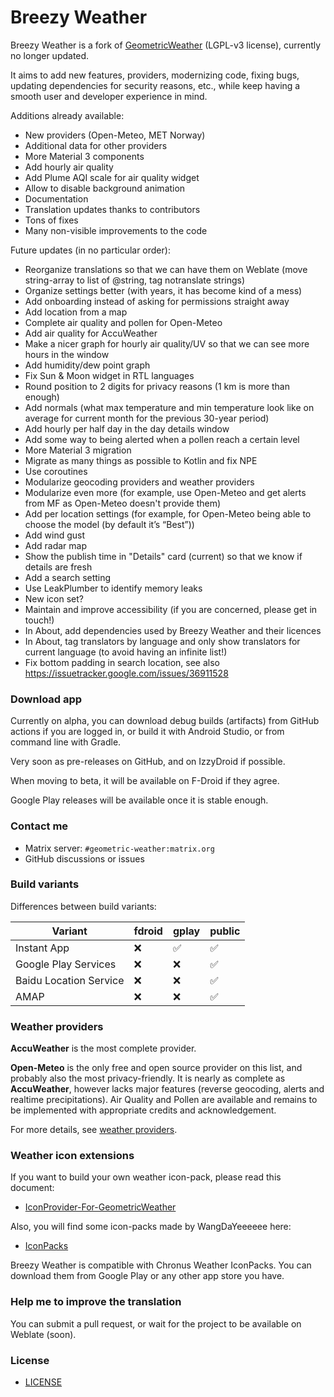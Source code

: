# Breezy Weather

Breezy Weather is a fork of [GeometricWeather](https://github.com/WangDaYeeeeee/GeometricWeather) (LGPL-v3 license), currently no longer updated.

It aims to add new features, providers, modernizing code, fixing bugs, updating dependencies for security reasons, etc., while keep having a smooth user and developer experience in mind.

Additions already available:
* New providers (Open-Meteo, MET Norway)
* Additional data for other providers
* More Material 3 components
* Add hourly air quality
* Add Plume AQI scale for air quality widget
* Allow to disable background animation
* Documentation
* Translation updates thanks to contributors
* Tons of fixes
* Many non-visible improvements to the code

Future updates (in no particular order):
* Reorganize translations so that we can have them on Weblate (move string-array to list of @string, tag notranslate strings)
* Organize settings better (with years, it has become kind of a mess)
* Add onboarding instead of asking for permissions straight away
* Add location from a map
* Complete air quality and pollen for Open-Meteo
* Add air quality for AccuWeather
* Make a nicer graph for hourly air quality/UV so that we can see more hours in the window
* Add humidity/dew point graph
* Fix Sun & Moon widget in RTL languages
* Round position to 2 digits for privacy reasons (1 km is more than enough)
* Add normals (what max temperature and min temperature look like on average for current month for the previous 30-year period)
* Add hourly per half day in the day details window
* Add some way to being alerted when a pollen reach a certain level
* More Material 3 migration
* Migrate as many things as possible to Kotlin and fix NPE
* Use coroutines
* Modularize geocoding providers and weather providers
* Modularize even more (for example, use Open-Meteo and get alerts from MF as Open-Meteo doesn't provide them)
* Add per location settings (for example, for Open-Meteo being able to choose the model (by default it’s “Best”))
* Add wind gust
* Add radar map
* Show the publish time in "Details" card (current) so that we know if details are fresh
* Add a search setting
* Use LeakPlumber to identify memory leaks
* New icon set?
* Maintain and improve accessibility (if you are concerned, please get in touch!)
* In About, add dependencies used by Breezy Weather and their licences
* In About, tag translators by language and only show translators for current language (to avoid having an infinite list!)
* Fix bottom padding in search location, see also https://issuetracker.google.com/issues/36911528


### Download app
Currently on alpha, you can download debug builds (artifacts) from GitHub actions if you are logged in, or build it with Android Studio, or from command line with Gradle.

Very soon as pre-releases on GitHub, and on IzzyDroid if possible.

When moving to beta, it will be available on F-Droid if they agree.

Google Play releases will be available once it is stable enough.


### Contact me
* Matrix server: `#geometric-weather:matrix.org`
* GitHub discussions or issues


### Build variants
Differences between build variants:

| Variant                | fdroid | gplay | public |
|------------------------|--------|-------|--------|
| Instant App            | ❌      | ✅     | ✅      |
| Google Play Services   | ❌      | ❌     | ✅      |
| Baidu Location Service | ❌      | ❌     | ✅      |
| AMAP                   | ❌      | ❌     | ✅      |


### Weather providers

**AccuWeather** is the most complete provider.

**Open-Meteo** is the only free and open source provider on this list, and probably also the most privacy-friendly. It is nearly as complete as **AccuWeather**, however lacks major features (reverse geocoding, alerts and realtime precipitations). Air Quality and Pollen are available and remains to be implemented with appropriate credits and acknowledgement.

For more details, see [weather providers](PROVIDERS.md).

### Weather icon extensions
If you want to build your own weather icon-pack, please read this document:
* [IconProvider-For-GeometricWeather](https://github.com/WangDaYeeeeee/IconProvider-For-GeometricWeather)

Also, you will find some icon-packs made by WangDaYeeeeee here:
* [IconPacks](https://github.com/WangDaYeeeeee/IconProvider-For-GeometricWeather/tree/master/apk)

Breezy Weather is compatible with Chronus Weather IconPacks. You can download them from Google Play or any other app store you have.

### Help me to improve the translation
You can submit a pull request, or wait for the project to be available on Weblate (soon).

### License
* [LICENSE](/LICENSE)
